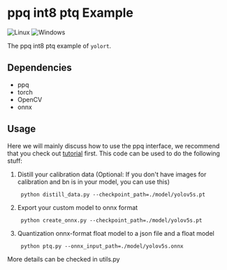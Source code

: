 # ppq int8 ptq Example

![Linux](https://img.shields.io/badge/Linux-FCC624?style=for-the-badge&logo=linux&logoColor=black) ![Windows](https://img.shields.io/badge/Windows-0078D6?style=for-the-badge&logo=windows&logoColor=white)

The ppq int8 ptq example of `yolort`.

## Dependencies

- ppq
- torch
- OpenCV
- onnx

## Usage

Here we will mainly discuss how to use the ppq interface, we recommend that you check out  [tutorial](https://github.com/openppl-public/ppq/tree/master/ppq/samples) first. This code can be used to do the following stuff:

1. Distill your calibration data (Optional: If you don't have images for calibration and bn is in your model, you can use this)

   ```
    python distill_data.py --checkpoint_path=./model/yolov5s.pt
   ```

2. Export your custom model to onnx format

   ```
    python create_onnx.py --checkpoint_path=./model/yolov5s.pt
   ```

3. Quantization onnx-format float model to a json file and a float model

   ```
    python ptq.py --onnx_input_path=./model/yolov5s.onnx
   ```

More details can be checked in utils.py
